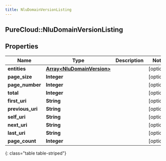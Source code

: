 ```yaml
---
title: NluDomainVersionListing
---
```

## PureCloud::NluDomainVersionListing

## Properties

|Name | Type | Description | Notes|
|------------ | ------------- | ------------- | -------------|
| **entities** | [**Array&lt;NluDomainVersion&gt;**](NluDomainVersion.html) |  | [optional] |
| **page_size** | **Integer** |  | [optional] |
| **page_number** | **Integer** |  | [optional] |
| **total** | **Integer** |  | [optional] |
| **first_uri** | **String** |  | [optional] |
| **previous_uri** | **String** |  | [optional] |
| **self_uri** | **String** |  | [optional] |
| **next_uri** | **String** |  | [optional] |
| **last_uri** | **String** |  | [optional] |
| **page_count** | **Integer** |  | [optional] |
{: class="table table-striped"}


